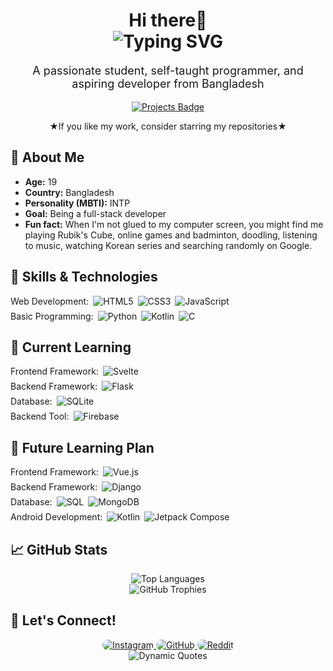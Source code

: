 <h1 align="center">Hi there👋
<br>
<img src="https://readme-typing-svg.demolab.com?font=Fira+Code&size=24&duration=5000&color=36BCF7&center=true&vCenter=true&lines=Welcome+to+My+Profile!;I+am+Atia+Farha" alt="Typing SVG">
</h1>
<p align="center" style="font-size: 18px;">
  A passionate student, self-taught programmer, and aspiring developer from Bangladesh
</p>

<div align="center">
  <a href="https://github.com/Atia-Farha?tab=repositories">
    <img src="https://img.shields.io/badge/My%20Projects-View-green?style=flat-square" alt="Projects Badge">
  </a>
</div>

<p align="center">★If you like my work, consider starring my repositories★</p>

## 👩 About Me
<ul>
  <li><b>Age:</b> 19</li>
  <li><b>Country:</b> Bangladesh</li>
  <li><b>Personality (MBTI):</b> INTP</li>
  <li><b>Goal:</b> Being a full-stack developer</li>
  <li><b>Fun fact:</b> When I'm not glued to my computer screen, you might find me playing Rubik's Cube, online games and badminton, doodling, listening to music, watching Korean series and searching randomly on Google.</li>
</ul>

## 🔧 Skills & Technologies
<div style=" display: flex; flex-direction: column; gap: 0.5em;">
 <div style="display: flex; align-items: center; gap: 0.5em;">
  <span>Web Development:</span>
  <img src="https://img.shields.io/badge/HTML5-E34F26?style=for-the-badge&logo=html5&logoColor=white" alt="HTML5">
  <img src="https://img.shields.io/badge/CSS3-1572B6?style=for-the-badge&logo=css3&logoColor=white" alt="CSS3">
  <img src="https://img.shields.io/badge/JavaScript-F7DF1E?style=for-the-badge&logo=javascript&logoColor=black" alt="JavaScript">
  </div>
   <div style="display: flex; align-items: center; gap: 0.5em;">
  <span>Basic Programming:</span>
  <img src="https://img.shields.io/badge/Python-3776AB?style=for-the-badge&logo=python&logoColor=white" alt="Python">
  <img src="https://img.shields.io/badge/Kotlin-7F52FF?style=for-the-badge&logo=kotlin&logoColor=white" alt="Kotlin">
  <img src="https://img.shields.io/badge/C-1572F7?style=for-the-badge&logo=c&logoColor=white" alt="C">
  </div>
</div>

## 🌱 Current Learning
<div style=" display: flex; flex-direction: column; gap: 0.5em;">
 <div style="display: flex; align-items: center; gap: 0.5em;">
  <span>Frontend Framework:</span>
  <img src="https://img.shields.io/badge/Svelte-FF3E00?style=for-the-badge&logo=svelte&logoColor=white" alt="Svelte">
 </div>
  <div style="display: flex; align-items: center; gap: 0.5em;">
  <span>Backend Framework:</span>
  <img src="https://img.shields.io/badge/Flask-000000?style=for-the-badge&logo=flask&logoColor=white" alt="Flask">
  </div>
   <div style="display: flex; align-items: center; gap: 0.5em;">
  <span>Database:</span>
  <img src="https://img.shields.io/badge/SQLite-003B57?style=for-the-badge&logo=sqlite&logoColor=white" alt="SQLite">
  </div>
   <div style="display: flex; align-items: center; gap: 0.5em;">
  <span>Backend Tool:</span>
  <img src="https://img.shields.io/badge/Firebase-FFCA28?style=for-the-badge&logo=firebase&logoColor=black" alt="Firebase">
  </div>
</div>

## 🎯 Future Learning Plan
<div style=" display: flex; flex-direction: column; gap: 0.5em;">
 <div style="display: flex; align-items: center; gap: 0.5em;">
  <span>Frontend Framework:</span>
  <img src="https://img.shields.io/badge/Vue.js-4FC08D?style=for-the-badge&logo=vue.js&logoColor=white" alt="Vue.js">
  </div>
   <div style="display: flex; align-items: center; gap: 0.5em;">
  <span>Backend Framework:</span>
  <img src="https://img.shields.io/badge/Django-green?style=for-the-badge&logo=django&logoColor=white" alt="Django">
  </div>
   <div style="display: flex; align-items: center; gap: 0.5em;">
  <span>Database:</span>
  <img src="https://img.shields.io/badge/SQL-4479A1?style=for-the-badge&logo=postgresql&logoColor=white" alt="SQL">
    <img src="https://img.shields.io/badge/MongoDB-47A248?style=for-the-badge&logo=mongodb&logoColor=white" alt="MongoDB">
  </div>
  <div style="display: flex; align-items: center; gap: 0.5em;">
  <span>Android Development:</span>
  <img src="https://img.shields.io/badge/Kotlin-7F52FF?style=for-the-badge&logo=kotlin&logoColor=white" alt="Kotlin">
    <img src="https://img.shields.io/badge/Jetpack%20Compose-4285F4?style=for-the-badge&logo=jetpack-compose&logoColor=white" alt="Jetpack Compose">
  </div>
</div>

## 📈 GitHub Stats
<div align="center">
  <img src="https://github-readme-stats.vercel.app/api/top-langs/?username=Atia-Farha&layout=compact&theme=radical" alt="Top Languages">
</div>
<div align="center">
  <img src="https://github-profile-trophy.vercel.app/?username=Atia-Farha&theme=radical&no-frame=true&margin-w=15" alt="GitHub Trophies">
</div>

## 💬 Let's Connect!
<div align="center">
  <a href="https://www.instagram.com/itzz_at_iaaa/profilecard/?igsh=MTVoOWM5NTF0aHNodA==">
  <img src="https://img.shields.io/badge/Instagram-E4405F?style=for-the-badge&logo=instagram&logoColor=white" style="border-radius: 15px" alt="Instagram">
  </a>
  <a href="https://github.com/Atia-Farha"> 
  <img src="https://img.shields.io/badge/GitHub-181717?style=for-the-badge&logo=github&logoColor=white" style="border-radius: 15px" alt="GitHub">
  </a>
  <a href="https://www.reddit.com/u/DJ_Silent/s/GWCEW9cGL5">
  <img src="https://img.shields.io/badge/Reddit-FF4500?style=for-the-badge&logo=reddit&logoColor=white" style="border-radius: 15px" alt="Reddit">
  </a>
</div>

<div align="center">
  <img src="https://quotes-github-readme.vercel.app/api?type=horizontal&theme=radical" alt="Dynamic Quotes">
</div>